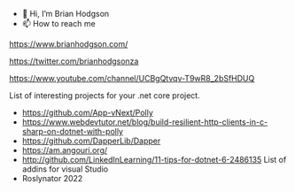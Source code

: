 - 👋 Hi, I’m Brian Hodgson
- 📫 How to reach me 

https://www.brianhodgson.com/

https://twitter.com/brianhodgsonza

https://www.youtube.com/channel/UCBgQtvqv-T9wR8_2bSfHDUQ

List of interesting projects for your .net core project.
- https://github.com/App-vNext/Polly
- https://www.webdevtutor.net/blog/build-resilient-http-clients-in-c-sharp-on-dotnet-with-polly
- https://github.com/DapperLib/Dapper
- https://am.angouri.org/
- http://github.com/LinkedInLearning/11-tips-for-dotnet-6-2486135
List of addins for visual Studio
- Roslynator 2022
